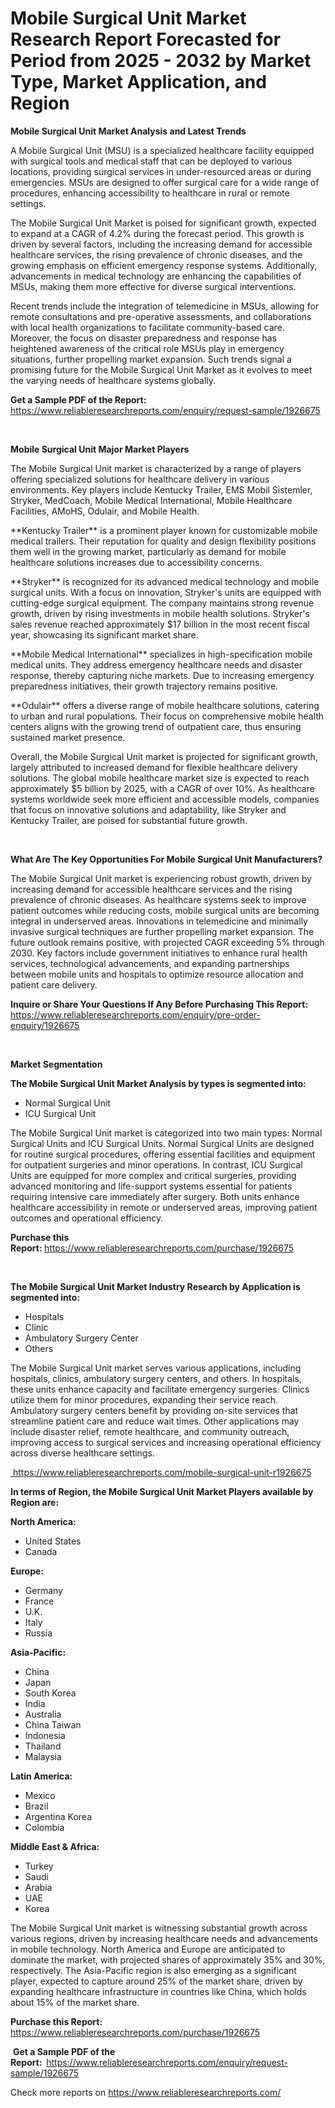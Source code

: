 <p><h1>Mobile Surgical Unit Market Research Report Forecasted for Period from 2025 -  2032 by Market Type, Market Application, and Region</h1></p><p><strong>Mobile Surgical Unit Market Analysis and Latest Trends</strong></p>
<p><p>A Mobile Surgical Unit (MSU) is a specialized healthcare facility equipped with surgical tools and medical staff that can be deployed to various locations, providing surgical services in under-resourced areas or during emergencies. MSUs are designed to offer surgical care for a wide range of procedures, enhancing accessibility to healthcare in rural or remote settings.</p><p>The Mobile Surgical Unit Market is poised for significant growth, expected to expand at a CAGR of 4.2% during the forecast period. This growth is driven by several factors, including the increasing demand for accessible healthcare services, the rising prevalence of chronic diseases, and the growing emphasis on efficient emergency response systems. Additionally, advancements in medical technology are enhancing the capabilities of MSUs, making them more effective for diverse surgical interventions.</p><p>Recent trends include the integration of telemedicine in MSUs, allowing for remote consultations and pre-operative assessments, and collaborations with local health organizations to facilitate community-based care. Moreover, the focus on disaster preparedness and response has heightened awareness of the critical role MSUs play in emergency situations, further propelling market expansion. Such trends signal a promising future for the Mobile Surgical Unit Market as it evolves to meet the varying needs of healthcare systems globally.</p></p>
<p><strong>Get a Sample PDF of the Report:&nbsp;</strong> <a href="https://www.reliableresearchreports.com/enquiry/request-sample/1926675?utm_campaign=3319&utm_medium=2&utm_source=Github&utm_content=ia&utm_term=28032025&utm_id=mobile-surgical-unit">https://www.reliableresearchreports.com/enquiry/request-sample/1926675</a></p>
<p>&nbsp;</p>
<p><strong>Mobile Surgical Unit Major Market Players</strong></p>
<p><p>The Mobile Surgical Unit market is characterized by a range of players offering specialized solutions for healthcare delivery in various environments. Key players include Kentucky Trailer, EMS Mobil Sistemler, Stryker, MedCoach, Mobile Medical International, Mobile Healthcare Facilities, AMoHS, Odulair, and Mobile Health.</p><p>**Kentucky Trailer** is a prominent player known for customizable mobile medical trailers. Their reputation for quality and design flexibility positions them well in the growing market, particularly as demand for mobile healthcare solutions increases due to accessibility concerns.</p><p>**Stryker** is recognized for its advanced medical technology and mobile surgical units. With a focus on innovation, Stryker's units are equipped with cutting-edge surgical equipment. The company maintains strong revenue growth, driven by rising investments in mobile health solutions. Stryker's sales revenue reached approximately $17 billion in the most recent fiscal year, showcasing its significant market share.</p><p>**Mobile Medical International** specializes in high-specification mobile medical units. They address emergency healthcare needs and disaster response, thereby capturing niche markets. Due to increasing emergency preparedness initiatives, their growth trajectory remains positive.</p><p>**Odulair** offers a diverse range of mobile healthcare solutions, catering to urban and rural populations. Their focus on comprehensive mobile health centers aligns with the growing trend of outpatient care, thus ensuring sustained market presence.</p><p>Overall, the Mobile Surgical Unit market is projected for significant growth, largely attributed to increased demand for flexible healthcare delivery solutions. The global mobile healthcare market size is expected to reach approximately $5 billion by 2025, with a CAGR of over 10%. As healthcare systems worldwide seek more efficient and accessible models, companies that focus on innovative solutions and adaptability, like Stryker and Kentucky Trailer, are poised for substantial future growth.</p></p>
<p>&nbsp;</p>
<p><strong>What Are The Key Opportunities For Mobile Surgical Unit Manufacturers?</strong></p>
<p><p>The Mobile Surgical Unit market is experiencing robust growth, driven by increasing demand for accessible healthcare services and the rising prevalence of chronic diseases. As healthcare systems seek to improve patient outcomes while reducing costs, mobile surgical units are becoming integral in underserved areas. Innovations in telemedicine and minimally invasive surgical techniques are further propelling market expansion. The future outlook remains positive, with projected CAGR exceeding 5% through 2030. Key factors include government initiatives to enhance rural health services, technological advancements, and expanding partnerships between mobile units and hospitals to optimize resource allocation and patient care delivery.</p></p>
<p><strong>Inquire or Share Your Questions If Any Before Purchasing This Report:</strong> <a href="https://www.reliableresearchreports.com/enquiry/pre-order-enquiry/1926675?utm_campaign=3319&utm_medium=2&utm_source=Github&utm_content=ia&utm_term=28032025&utm_id=mobile-surgical-unit">https://www.reliableresearchreports.com/enquiry/pre-order-enquiry/1926675</a></p>
<p>&nbsp;</p>
<p><strong>Market Segmentation</strong></p>
<p><strong>The Mobile Surgical Unit Market Analysis by types is segmented into:</strong></p>
<p><ul><li>Normal Surgical Unit</li><li>ICU Surgical Unit</li></ul></p>
<p><p>The Mobile Surgical Unit market is categorized into two main types: Normal Surgical Units and ICU Surgical Units. Normal Surgical Units are designed for routine surgical procedures, offering essential facilities and equipment for outpatient surgeries and minor operations. In contrast, ICU Surgical Units are equipped for more complex and critical surgeries, providing advanced monitoring and life-support systems essential for patients requiring intensive care immediately after surgery. Both units enhance healthcare accessibility in remote or underserved areas, improving patient outcomes and operational efficiency.</p></p>
<p><strong>Purchase this Report:&nbsp;</strong><a href="https://www.reliableresearchreports.com/purchase/1926675?utm_campaign=3319&utm_medium=2&utm_source=Github&utm_content=ia&utm_term=28032025&utm_id=mobile-surgical-unit">https://www.reliableresearchreports.com/purchase/1926675</a></p>
<p>&nbsp;</p>
<p><strong>The Mobile Surgical Unit Market Industry Research by Application is segmented into:</strong></p>
<p><ul><li>Hospitals</li><li>Clinic</li><li>Ambulatory Surgery Center</li><li>Others</li></ul></p>
<p><p>The Mobile Surgical Unit market serves various applications, including hospitals, clinics, ambulatory surgery centers, and others. In hospitals, these units enhance capacity and facilitate emergency surgeries. Clinics utilize them for minor procedures, expanding their service reach. Ambulatory surgery centers benefit by providing on-site services that streamline patient care and reduce wait times. Other applications may include disaster relief, remote healthcare, and community outreach, improving access to surgical services and increasing operational efficiency across diverse healthcare settings.</p></p>
<p><a href="https://www.reliableresearchreports.com/mobile-surgical-unit-r1926675?utm_campaign=3319&utm_medium=2&utm_source=Github&utm_content=ia&utm_term=28032025&utm_id=mobile-surgical-unit">&nbsp;https://www.reliableresearchreports.com/mobile-surgical-unit-r1926675</a></p>
<p><strong>In terms of Region, the Mobile Surgical Unit Market Players available by Region are:</strong></p>
<p>
    <p> <strong> North America: </strong>
        <ul>
            <li>United States</li>
            <li>Canada</li>
        </ul>
        </p> 
    <p> <strong> Europe: </strong>
        <ul>
            <li>Germany</li>
            <li>France</li>
            <li>U.K.</li>
            <li>Italy</li>
            <li>Russia</li>
        </ul>
        </p> 
    <p> <strong> Asia-Pacific: </strong>
        <ul>
            <li>China</li>
            <li>Japan</li>
            <li>South Korea</li>
            <li>India</li>
            <li>Australia</li>
            <li>China Taiwan</li>
            <li>Indonesia</li>
            <li>Thailand</li>
            <li>Malaysia</li>
        </ul>
        </p> 
    <p> <strong> Latin America: </strong>
        <ul>
            <li>Mexico</li>
            <li>Brazil</li>
            <li>Argentina Korea</li>
            <li>Colombia</li>
        </ul>
        </p> 
    <p> <strong> Middle East & Africa: </strong>
        <ul>
            <li>Turkey</li>
            <li>Saudi</li>
            <li>Arabia</li>
            <li>UAE</li>
            <li>Korea</li>
        </ul>
    </p>
    </p>
<p><p>The Mobile Surgical Unit market is witnessing substantial growth across various regions, driven by increasing healthcare needs and advancements in mobile technology. North America and Europe are anticipated to dominate the market, with projected shares of approximately 35% and 30%, respectively. The Asia-Pacific region is also emerging as a significant player, expected to capture around 25% of the market share, driven by expanding healthcare infrastructure in countries like China, which holds about 15% of the market share.</p></p>
<p><strong>Purchase this Report: </strong><a href="https://www.reliableresearchreports.com/purchase/1926675?utm_campaign=3319&utm_medium=2&utm_source=Github&utm_content=ia&utm_term=28032025&utm_id=mobile-surgical-unit">https://www.reliableresearchreports.com/purchase/1926675</a></p>
<p>&nbsp;<strong>Get a Sample PDF of the Report:&nbsp;&nbsp;</strong><a href="https://www.reliableresearchreports.com/enquiry/request-sample/1926675?utm_campaign=3319&utm_medium=2&utm_source=Github&utm_content=ia&utm_term=28032025&utm_id=mobile-surgical-unit">https://www.reliableresearchreports.com/enquiry/request-sample/1926675</a></p>
<p><strong></strong></p>
<p>Check more reports on <a href="https://www.reliableresearchreports.com/?utm_campaign=3319&utm_medium=2&utm_source=Github&utm_content=ia&utm_term=28032025&utm_id=mobile-surgical-unit">https://www.reliableresearchreports.com/</a></p>
